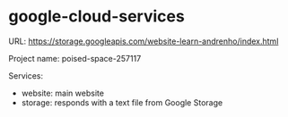 # google-cloud-services

URL: https://storage.googleapis.com/website-learn-andrenho/index.html

Project name: poised-space-257117

Services:
 - website: main website
 - storage: responds with a text file from Google Storage
